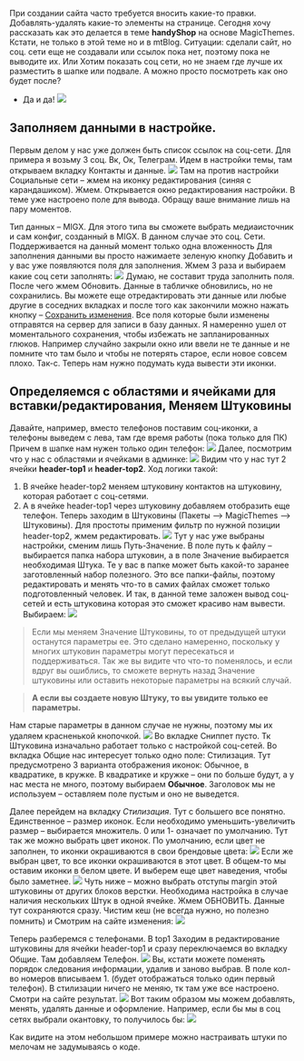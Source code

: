 При создании сайта часто требуется вносить какие-то правки. Добавлять-удалять какие-то элементы на странице. Сегодня хочу рассказать как это делается в теме <strong>handyShop</strong> на основе MagicThemes. Кстати, не только в этой теме но и в mtBlog.
Ситуации: cделали сайт, но соц. сети еще не создавали или ссылок пока нет, поэтому пока не выводите их.
Или Хотим показать соц сети, но не знаем где лучше их разместить в шапке или подвале. А можно просто посмотреть как оно будет после?
- Да и да!
  <img src="https://file.modx.pro/files/a/d/d/adddb60e722eeb2c6973e7bb7a60b326.jpg" />
  
## Заполняем данными в настройке.

  Первым делом у нас уже должен быть список ссылок на соц-сети. Для примера я возьму 3 соц. Вк, Ок, Телеграм. Идем в настройки темы, там открываем вкладку Контакты и данные.
  <a href="https://file.modx.pro/files/0/7/d/07d79192f9abf4d18de2ea1ec844ec78.png" rel="fancybox"><img src="https://file.modx.pro/files/0/7/d/07d79192f9abf4d18de2ea1ec844ec78s.jpg" class="fancybox thumbnail"></a>
  Там на против настройки Социальные сети – жмем на иконку редактирования (синяя с карандашиком). Жмем.
  Открывается окно редактирования настройки. В теме уже настроено поле для вывода. Обращу ваше внимание лишь на пару моментов.

Тип данных – MIGX. Для этого типа вы сможете выбрать медиаисточник и сам конфиг, созданный в MIGX. В данном случае это соц. Сети.
Поддерживается на данный момент только одна вложенность
Для заполнения данными вы просто нажимаете зеленую кнопку Добавить и у вас уже появляются поля для заполнения. Жмем 3 раза и выбираем какие соц сети заполнять:
<a href="https://file.modx.pro/files/f/3/8/f38325c4146d3c200aa47595614f2c90.png" rel="fancybox"><img src="https://file.modx.pro/files/f/3/8/f38325c4146d3c200aa47595614f2c90s.jpg" class="fancybox thumbnail"></a>
Думаю, не составит труда заполнить поля. После чего жмем Обновить. Данные в табличке обновились, но не сохранились. Вы можете еще отредактировать эти данные или любые другие в соседних вкладках и после того как закончили можно нажать кнопку – <u>Сохранить изменения</u>.
Все поля которые были изменены отправятся на сервер для записи в базу данных.
Я намеренно ушел от моментального сохранения, чтобы избежать не запланированных глюков. Например случайно закрыли окно или ввели не те данные и не помните что там было и чтобы не потерять старое, если новое совсем плохо.
Так-с. Теперь нам нужно подумать куда вывести эти иконки.

## Определяемся с областями и ячейками для вставки/редактирования, Меняем Штуковины

Давайте, например, вместо телефонов поставим соц-иконки, а телефоны выведем с лева, там где время работы (пока только для ПК) Причем в шапке нам нужен только один телефон:
<a href="https://file.modx.pro/files/b/d/1/bd137a26a43bc296d1a7ace58942ea10.png" rel="fancybox"><img src="https://file.modx.pro/files/b/d/1/bd137a26a43bc296d1a7ace58942ea10s.jpg" class="fancybox thumbnail"></a>
Далее, посмотрим что у нас с областями и ячейками в админке:
<a href="https://file.modx.pro/files/e/0/a/e0a870b882d84ccf4972ca606ec37ce2.png" rel="fancybox"><img src="https://file.modx.pro/files/e/0/a/e0a870b882d84ccf4972ca606ec37ce2s.jpg" class="fancybox thumbnail"></a>
Видим что у нас тут 2 ячейки <strong>header-top1</strong> и <strong>header-top2</strong>.
Ход логики такой:
1.	В ячейке header-top2 меняем штуковину контактов на штуковину, которая работает с соц-сетями.
2.	А в ячейке header-top1 через штуковину добавляем отобразить еще телефон.
      Теперь заходим в Штуковины (Пакеты –> MagicThemes –> Штуковины).
      Для простоты применим фильтр по нужной позиции header-top2, жмем редактировать.
      <img src="https://file.modx.pro/files/1/a/b/1ab5bbf8a6b277b6fdad69e974cf4b19.png" />
      Тут у нас уже выбраны настройки, сменим лишь Путь-Значение. В поле путь к файлу – выбирается папка набора штуковин, а в поле Значение выбирается необходимая Штука.
      Те у вас в папке может быть какой-то заранее заготовленный набор полезного. Это все папки-файлы, поэтому редактировать и менять что-то в самих файлах сможет только подготовленный человек.
      И так, в данной теме заложен вывод соц-сетей и есть штуковина которая это сможет красиво нам вывести. Выбираем:
      <a href="https://file.modx.pro/files/6/a/f/6affea77bb2dfeb7c50be9ede3c76e84.png" rel="fancybox"><img src="https://file.modx.pro/files/6/a/f/6affea77bb2dfeb7c50be9ede3c76e84s.jpg" class="fancybox thumbnail"></a>
> Если мы меняем Значение Штуковины, то от предыдущей штуки останутся параметры ее. Это сделано намеренно, поскольку у многих штуковин параметры могут пересекаться и поддерживаться. Так же вы видите что что-то поменялось, и если вдруг вы ошиблись, то сможете вернуть назад Значение штуковины или оставить некоторые параметры на всякий случай.

> **А если вы создаете новую Штуку, то вы увидите только ее параметры.**

Нам старые параметры в данном случае не нужны, поэтому мы их удаляем красненькой кнопочкой.
<a href="https://file.modx.pro/files/4/0/a/40a8dcb48235a5f6fb940596ed864c01.png" rel="fancybox"><img src="https://file.modx.pro/files/4/0/a/40a8dcb48235a5f6fb940596ed864c01s.jpg" class="fancybox thumbnail"></a>
Во вкладке Сниппет пусто. Тк Штуковина изначально работает только с настройкой соц-сетей. 
Во вкладка Общие нас интересует только одно поле: Стилизация. Тут предусмотрено 3 варианта отображения иконок: Обычное, в квадратике, в кружке. В квадратике и кружке – они по больше будут, а у нас места не много, поэтому выбираем <strong>Обычное</strong>. Заголовок мы не используем – оставляем поле пустым и оно не выведется.

Далее перейдем на вкладку <em>Стилизация</em>. Тут с большего все понятно. Единственное – размер иконок. Если необходимо уменьшить-увеличить размер – выбирается множитель. 0 или 1- означает по умолчанию. Тут так же можно выбрать цвет иконок.
По умолчанию, если цвет не заполнен, то иконки окрашиваются в свои брендовые цвета:
<img src="https://file.modx.pro/files/2/6/6/266fc717b1bfc68f5e6c4da0cca1e285.png" />
Если же выбран цвет, то все иконки окрашиваются в этот цвет. В общем-то мы оставим иконки в белом цвете. И выберем еще цвет наведения, чтобы было заметнее.
<a href="https://file.modx.pro/files/a/2/9/a298e5896c47c0901ef6a64aeed51810.png" rel="fancybox"><img src="https://file.modx.pro/files/a/2/9/a298e5896c47c0901ef6a64aeed51810s.jpg" class="fancybox thumbnail"></a>
Чуть ниже – можно выбрать отступы margin этой штуковины от других блоков верстки. Необходима настройка в случае наличия нескольких Штук в одной ячейке.
Жмем ОБНОВИТЬ. Данные тут сохраняются сразу. Чистим кеш (не всегда нужно, но полезно помнить) и Смотрим на сайте изменения:
<img src="https://file.modx.pro/files/2/a/7/2a79c121f6b0c0511837903256f3dbea.png" />

Теперь разберемся с телефонами. В top1
Заходим в редактирование штуковины для ячейки header-top1 и сразу переключаемся во вкладку Общие. Там добавляем Телефон.
<a href="https://file.modx.pro/files/0/b/7/0b7c9c4c44f735dee73fb0a1962717af.png" rel="fancybox"><img src="https://file.modx.pro/files/0/b/7/0b7c9c4c44f735dee73fb0a1962717afs.jpg" class="fancybox thumbnail"></a>
Вы, кстати можете поменять порядок следования информации, удалив и заново выбрав. В поле кол-во номеров вписываем 1. (будет отображаться только один первый телефон). В стилизации ничего не меняю, тк там уже все настроено.
Смотри на сайте результат.
<img src="https://file.modx.pro/files/1/9/4/1940a1ad965067816c5accb04472a4e8.png" />
Вот таким образом мы можем добавлять, менять, удалять данные и оформление.
Например, если бы мы в соц сетях выбрали окантовку, то получилось бы:
<a href="https://file.modx.pro/files/8/2/5/82597d4173a991e43f3d3859a9a46866.png" rel="fancybox"><img src="https://file.modx.pro/files/8/2/5/82597d4173a991e43f3d3859a9a46866s.jpg" class="fancybox thumbnail"></a>

Как видите на этом небольшом примере можно настраивать штуки по мелочам не задумываясь о коде.
